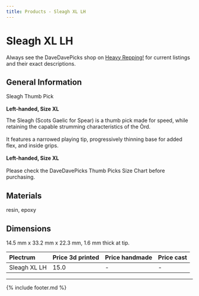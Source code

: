 ```yaml
---
title: Products - Sleagh XL LH
---
```

# Sleagh XL LH

Always see the DaveDavePicks shop on [Heavy Repping!](https://www.heavyrepping.com/store/shop/davedavepicks/) for current listings and their exact descriptions.

## General Information
Sleagh Thumb Pick<br/><br/>**Left-handed, Size XL**

The Sleagh (Scots Gaelic for Spear) is a thumb pick made for speed, while retaining the capable strumming characteristics of the Òrd.<br/><br/>It features a narrowed playing tip, progressively thinning base for added flex, and inside grips.<br/><br/>**Left-handed, Size XL**<br/><br/>Please check the DaveDavePicks Thumb Picks Size Chart before purchasing.

## Materials
resin, epoxy

## Dimensions
14.5 mm x 33.2 mm x 22.3 mm, 1.6 mm thick at tip.

| **Plectrum**                                        | **Price 3d printed**   | **Price handmade**   | **Price cast**   |
|:----------------------------------------------------|:-----------------------|:---------------------|:-----------------|
| Sleagh XL LH                                          | 15.0               | -             | -         |

---

{% include footer.md %}